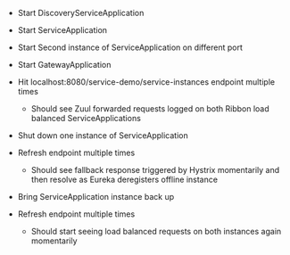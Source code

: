 - Start DiscoveryServiceApplication
- Start ServiceApplication
- Start Second instance of ServiceApplication on different port
- Start GatewayApplication


- Hit localhost:8080/service-demo/service-instances endpoint multiple times
    - Should see Zuul forwarded requests logged on both Ribbon load balanced ServiceApplications
- Shut down one instance of ServiceApplication
- Refresh endpoint multiple times
    - Should see fallback response triggered by Hystrix momentarily and then resolve as Eureka deregisters offline instance
- Bring ServiceApplication instance back up
- Refresh endpoint multiple times
    - Should start seeing load balanced requests on both instances again momentarily
